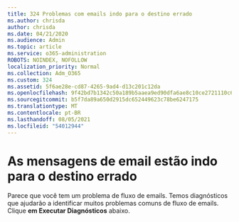 ```yaml
---
title: 324 Problemas com emails indo para o destino errado
ms.author: chrisda
author: chrisda
ms.date: 04/21/2020
ms.audience: Admin
ms.topic: article
ms.service: o365-administration
ROBOTS: NOINDEX, NOFOLLOW
localization_priority: Normal
ms.collection: Adm_O365
ms.custom: 324
ms.assetid: 5f6ae28e-cd87-4265-9ad4-d13c201c12da
ms.openlocfilehash: 9f42bd7b1342c50a189b5aaea9ed90dfa6ae8c10ce2721110c69d636de0f6181
ms.sourcegitcommit: b5f7da89a650d2915dc652449623c78be6247175
ms.translationtype: MT
ms.contentlocale: pt-BR
ms.lasthandoff: 08/05/2021
ms.locfileid: "54012944"
---
```

# <a name="email-messages-are-going-to-the-wrong-destination"></a>As mensagens de email estão indo para o destino errado

Parece que você tem um problema de fluxo de emails. Temos diagnósticos que ajudarão a identificar muitos problemas comuns de fluxo de emails. Clique **em Executar Diagnósticos** abaixo.
